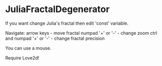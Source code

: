 # JuliaFractalDegenerator

If you want change Julia's fractal then edit 'const' variable.

Navigate:
 arrow keys - move fractal
 numpad '+' or '-' - change zoom
 ctrl and numpad '+' or '-' - change fractal precision
 
 You can use a mouse.

Require Love2d!
